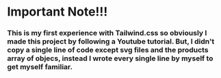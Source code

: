 # Important Note!!!
### This is my first experience with Tailwind.css so obviously I made this project by following a Youtube tutorial. But, I didn't copy a single line of code except svg files and the products array of objecs, instead I wrote every single line by myself to get myself familiar.
